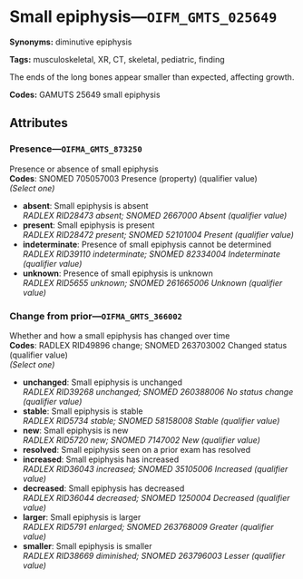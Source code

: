 # Small epiphysis—`OIFM_GMTS_025649`

**Synonyms:** diminutive epiphysis

**Tags:** musculoskeletal, XR, CT, skeletal, pediatric, finding

The ends of the long bones appear smaller than expected, affecting growth.

**Codes:** GAMUTS 25649 small epiphysis

## Attributes

### Presence—`OIFMA_GMTS_873250`

Presence or absence of small epiphysis  
**Codes**: SNOMED 705057003 Presence (property) (qualifier value)  
*(Select one)*

- **absent**: Small epiphysis is absent  
_RADLEX RID28473 absent; SNOMED 2667000 Absent (qualifier value)_
- **present**: Small epiphysis is present  
_RADLEX RID28472 present; SNOMED 52101004 Present (qualifier value)_
- **indeterminate**: Presence of small epiphysis cannot be determined  
_RADLEX RID39110 indeterminate; SNOMED 82334004 Indeterminate (qualifier value)_
- **unknown**: Presence of small epiphysis is unknown  
_RADLEX RID5655 unknown; SNOMED 261665006 Unknown (qualifier value)_

### Change from prior—`OIFMA_GMTS_366002`

Whether and how a small epiphysis has changed over time  
**Codes**: RADLEX RID49896 change; SNOMED 263703002 Changed status (qualifier value)  
*(Select one)*

- **unchanged**: Small epiphysis is unchanged  
_RADLEX RID39268 unchanged; SNOMED 260388006 No status change (qualifier value)_
- **stable**: Small epiphysis is stable  
_RADLEX RID5734 stable; SNOMED 58158008 Stable (qualifier value)_
- **new**: Small epiphysis is new  
_RADLEX RID5720 new; SNOMED 7147002 New (qualifier value)_
- **resolved**: Small epiphysis seen on a prior exam has resolved  
- **increased**: Small epiphysis has increased  
_RADLEX RID36043 increased; SNOMED 35105006 Increased (qualifier value)_
- **decreased**: Small epiphysis has decreased  
_RADLEX RID36044 decreased; SNOMED 1250004 Decreased (qualifier value)_
- **larger**: Small epiphysis is larger  
_RADLEX RID5791 enlarged; SNOMED 263768009 Greater (qualifier value)_
- **smaller**: Small epiphysis is smaller  
_RADLEX RID38669 diminished; SNOMED 263796003 Lesser (qualifier value)_